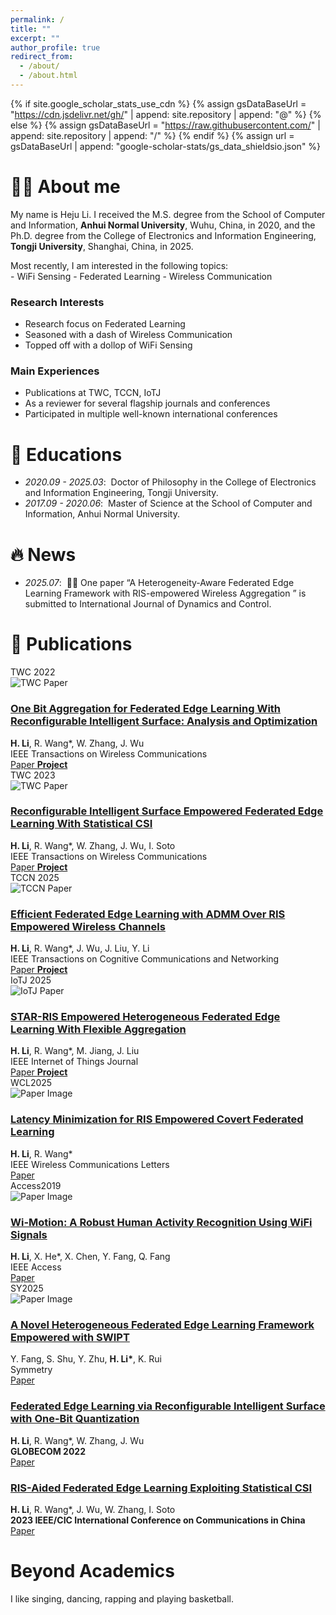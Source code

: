 ```yaml
---
permalink: /
title: ""
excerpt: ""
author_profile: true
redirect_from: 
  - /about/
  - /about.html
---
```


<link rel="stylesheet" href="https://cdnjs.cloudflare.com/ajax/libs/font-awesome/6.0.0/css/all.min.css">
<style>
/* 确保网格布局正确显示 */
.blog-grid {
  display: grid !important;
  grid-template-columns: repeat(auto-fit, minmax(300px, 1fr)) !important;
  gap: 1.5rem !important;
  margin: 2rem 0 !important;
}

.blog-card {
  background: #ffffff !important;
  border-radius: 12px !important;
  overflow: hidden !important;
  box-shadow: 0 2px 12px rgba(1, 47, 99, 0.08) !important;
  transition: all 0.3s cubic-bezier(0.4, 0, 0.2, 1) !important;
}

.blog-card:hover {
  transform: translateY(-8px) !important;
  box-shadow: 0 8px 25px rgba(1, 47, 99, 0.15) !important;
}

.blog-card-image {
  position: relative !important;
  width: 100% !important;
  height: 200px !important;
  overflow: hidden !important;
}

.blog-card-image img {
  width: 100% !important;
  height: 100% !important;
  object-fit: cover !important;
  transition: transform 0.3s ease !important;
}

.blog-badge {
  position: absolute !important;
  top: 12px !important;
  left: 12px !important;
  background: linear-gradient(135deg, #FE667B 0%, #ff8599 100%) !important;
  color: white !important;
  padding: 0.4em 0.8em !important;
  border-radius: 20px !important;
  font-size: 0.75em !important;
  font-weight: 600 !important;
  box-shadow: 0 2px 8px rgba(254, 102, 123, 0.3) !important;
  z-index: 10 !important;
}

.blog-card-content {
  padding: 1.2rem !important;
}

.blog-title {
  font-size: 1.1rem !important;
  font-weight: 700 !important;
  color: #012F63 !important;
  margin-bottom: 0.8rem !important;
  line-height: 1.3 !important;
}

.blog-description {
  font-size: 0.9rem !important;
  color: #666 !important;
  line-height: 1.5 !important;
  margin-bottom: 1rem !important;
}

.blog-links {
  display: flex !important;
  gap: 0.6rem !important;
  flex-wrap: wrap !important;
  align-items: flex-end !important;
}

.blog-link {
  display: inline-flex !important;
  align-items: center !important;
  gap: 0.3rem !important;
  padding: 0.4em 0.8em !important;
  background: linear-gradient(135deg, #FE667B 0%, #ff8599 100%) !important;
  color: white !important;
  text-decoration: none !important;
  border-radius: 20px !important;
  font-size: 0.8rem !important;
  font-weight: 500 !important;
  transition: all 0.3s ease !important;
  box-shadow: 0 2px 8px rgba(254, 102, 123, 0.2) !important;
}

.blog-link:hover {
  transform: translateY(-2px) !important;
  box-shadow: 0 4px 12px rgba(254, 102, 123, 0.3) !important;
  color: white !important;
  text-decoration: none !important;
}

/* 响应式设计 */
@media (max-width: 768px) {
  .blog-grid {
    grid-template-columns: 1fr !important;
    gap: 1rem !important;
  }
  
  .blog-card-image {
    height: 180px !important;
  }
}

@media (min-width: 769px) and (max-width: 1024px) {
  .blog-grid {
    grid-template-columns: repeat(2, 1fr) !important;
  }
}

@media (min-width: 1025px) {
  .blog-grid {
    grid-template-columns: repeat(3, 1fr) !important;
  }
}

/* Publications统一设计风格 */
.publication-box {
  display: flex !important;
  background: #ffffff !important;
  border-radius: 12px !important;
  overflow: hidden !important;
  box-shadow: 0 2px 12px rgba(1, 47, 99, 0.08) !important;
  transition: all 0.3s cubic-bezier(0.4, 0, 0.2, 1) !important;
  margin: 1.5rem 0 !important;
  align-items: center !important;
  padding-left: 1.5rem !important;
}

.publication-box:hover {
  transform: translateY(-5px) !important;
  box-shadow: 0 8px 25px rgba(1, 47, 99, 0.15) !important;
}

.publication-image {
  position: relative !important;
  width: 280px !important;
  height: 180px !important;
  flex-shrink: 0 !important;
  overflow: hidden !important;
}

.publication-image img {
  width: 100% !important;
  height: 100% !important;
  object-fit: cover !important;
  transition: transform 0.3s ease !important;
}

.publication-image:hover img {
  transform: scale(1.03) !important;
}

.publication-badge {
  position: absolute !important;
  top: 12px !important;
  left: 0px !important;
  background: linear-gradient(135deg, #FE667B 0%, #ff8599 100%) !important;
  color: white !important;
  padding: 0.4em 0.8em !important;
  border-radius: 20px !important;
  font-size: 0.75em !important;
  font-weight: 600 !important;
  box-shadow: 0 2px 8px rgba(254, 102, 123, 0.3) !important;
  z-index: 10 !important;
}

.publication-content {
  flex: 1 !important;
  padding: 1.8rem 1.8rem 1.8rem 0.8rem !important;
  display: flex !important;
  flex-direction: column !important;
  gap: 0.8rem !important;
}

.publication-title {
  font-size: 1.25rem !important;
  font-weight: 700 !important;
  color: #012F63 !important;
  margin: 0 !important;
  line-height: 1.3 !important;
}

.publication-authors {
  font-size: 1rem !important;
  color: #333 !important;
  line-height: 1.4 !important;
}

.publication-venue {
  font-size: 0.95rem !important;
  color: #666 !important;
  font-style: italic !important;
}

.publication-links {
  display: flex !important;
  gap: 0.8rem !important;
  flex-wrap: wrap !important;
  margin-top: 0.5rem !important;
}

.publication-link {
  display: inline-flex !important;
  align-items: center !important;
  gap: 0.4rem !important;
  padding: 0.5em 1em !important;
  background: linear-gradient(135deg, #FE667B 0%, #ff8599 100%) !important;
  color: white !important;
  text-decoration: none !important;
  border-radius: 20px !important;
  font-size: 0.85rem !important;
  font-weight: 500 !important;
  transition: all 0.3s ease !important;
  box-shadow: 0 2px 8px rgba(254, 102, 123, 0.2) !important;
}

.publication-link:hover {
  transform: translateY(-2px) !important;
  box-shadow: 0 4px 12px rgba(254, 102, 123, 0.3) !important;
  color: white !important;
  text-decoration: none !important;
}

.publication-link i {
  font-size: 0.9em !important;
}

/* 响应式设计 - Publications */
@media (max-width: 768px) {
  .publication-box {
    flex-direction: column !important;
    margin: 1rem 0 !important;
  }
  
  .publication-image {
    width: 100% !important;
    height: 160px !important;
  }
  
  .publication-content {
    padding: 1.2rem !important;
    gap: 0.6rem !important;
  }
  
  .publication-title {
    font-size: 1.1rem !important;
  }
  
  .publication-authors,
  .publication-venue {
    font-size: 0.9rem !important;
  }
}

@media (min-width: 769px) and (max-width: 1024px) {
  .publication-image {
    width: 240px !important;
    height: 160px !important;
  }
  
  .publication-content {
    padding: 1.5rem 1.5rem 1.5rem 0.8rem !important;
  }
  
  .publication-title {
    font-size: 1.15rem !important;
  }
}
</style>

{% if site.google_scholar_stats_use_cdn %}
{% assign gsDataBaseUrl = "https://cdn.jsdelivr.net/gh/" | append: site.repository | append: "@" %}
{% else %}
{% assign gsDataBaseUrl = "https://raw.githubusercontent.com/" | append: site.repository | append: "/" %}
{% endif %}
{% assign url = gsDataBaseUrl | append: "google-scholar-stats/gs_data_shieldsio.json" %}

<span class='anchor' id='about-me'></span>

# 🤵🏻 About me
My name is <span class="accent-text">Heju Li</span>. I received the M.S. degree from the School of Computer and Information, <i class="fas fa-university"></i> **Anhui Normal University**, Wuhu, China, in 2020, and the Ph.D. degree from the College of Electronics and Information Engineering, <i class="fas fa-university"></i> **Tongji University**,  Shanghai, China, in 2025. 

<div class="quote-accent">
    Most recently, I am interested in the following topics:
    <div>
    - <span class="primary-gradient-text">WiFi Sensing</span>
    - <span class="primary-gradient-text">Federated Learning</span>
    - <span class="primary-gradient-text">Wireless Communication</span>
    </div>
  </div>

<div class="highlight-blocks">
  <div class="highlight-block floating-card">
    <h3><i class="fas fa-microscope"></i> Research Interests</h3>
    <ul>
      <li>Research focus on <span class="accent-text">Federated Learning</span></li>
      <li>Seasoned with a dash of <span class="primary-gradient-text">Wireless Communication</span></li>
      <li>Topped off with a dollop of <span class="primary-gradient-text">WiFi Sensing</span></li>
      </ul>
  </div>
  
  <div class="highlight-block floating-card">
    <h3><i class="fas fa-pen-fancy"></i> Main Experiences</h3>
    <ul>
      <li>Publications at <span class="accent-text">TWC</span>, <span class="accent-text">TCCN</span>, <span class="accent-text">IoTJ</span></li>
      <li>As a <span class="accent-text">reviewer </span> for several flagship journals and conferences </li>
      <li> Participated in multiple <span class="accent-text">well-known international conferences </span></li>
    </ul>
  </div>
  </div>

# 📖 Educations
- *2020.09 - 2025.03*: &nbsp;Doctor of Philosophy in the College of Electronics and Information Engineering, <span class="primary-gradient-text">Tongji University</span>.
- *2017.09 - 2020.06*: &nbsp;Master of Science at the School of Computer and Information, <span class="primary-gradient-text">Anhui Normal University</span>.

# 🔥 News
- *2025.07*: &nbsp;🎉🎉 One paper “A Heterogeneity-Aware Federated Edge Learning Framework with RIS-empowered Wireless Aggregation
” is submitted to International Journal of Dynamics and Control. 

# 📝 Publications 

<div class="publication-box">
  <div class="publication-image">
    <div class="publication-badge">TWC 2022</div>
    <img src="images/onebit.png" alt="TWC Paper">
  </div>
  <div class="publication-content">
    <h3 class="publication-title">
    <a href="https://doi.org/10.1109/TWC.2023.3334250">One Bit Aggregation for Federated Edge Learning With Reconfigurable Intelligent Surface: Analysis and Optimization</a>
     </h3>
    <div class="publication-authors">
      <strong>H. Li</strong>, R. Wang*, W. Zhang, J. Wu
    </div>
    <div class="publication-venue">
      IEEE Transactions on Wireless Communications
    </div>
    <div class="publication-links">
      <a href="https://doi.org/10.1109/TWC.2022.3198881" class="publication-link">
        <i class="fas fa-file-pdf"></i> Paper
      </a>
      <a href="https://scholar.google.com.hk/citations?view_op=view_citation&hl=zh-CN&user=ay-NKfsAAAAJ&citation_for_view=ay-NKfsAAAAJ:qjMakFHDy7sC" class="publication-link">
        <strong>Project</strong>
      </a>
      <strong><span class='show_paper_citations' data='ayNKfsAAAAJ:qjMakFHDy7sC'></span></strong>
      </div>
  </div>
</div>

<div class="publication-box">
  <div class="publication-image">
    <div class="publication-badge">TWC 2023</div>
    <img src="images/scsi.png" alt="TWC Paper">
  </div>
  <div class="publication-content">
    <h3 class="publication-title">
      <a href="https://doi.org/10.1109/TWC.2023.3334250">Reconfigurable Intelligent Surface Empowered Federated Edge Learning With Statistical CSI</a>
    </h3>
    <div class="publication-authors">
      <strong>H. Li</strong>, R. Wang*, W. Zhang, J. Wu, I. Soto
    </div>
    <div class="publication-venue">
      IEEE Transactions on Wireless Communications
    </div>
    <div class="publication-links">
      <a href="https://doi.org/10.1109/TWC.2023.3334250" class="publication-link">
        <i class="fas fa-file-pdf"></i> Paper
      </a>
      <a href="https://scholar.google.com.hk/citations?view_op=view_citation&hl=zh-CN&user=ay-NKfsAAAAJ&citation_for_view=ay-NKfsAAAAJ:ufrVoPGSRksC" class="publication-link">
        <strong>Project</strong>
      </a>
      <strong><span class='show_paper_citations' data='ayNKfsAAAAJ:ufrVoPGSRksC'></span></strong>
    </div>
  </div>
</div>

<div class="publication-box">
  <div class="publication-image">
    <div class="publication-badge">TCCN 2025</div>
    <img src="images/admm.png" alt="TCCN Paper">
  </div>
  <div class="publication-content">
    <h3 class="publication-title">
      <a href="https://doi.org/10.1109/TCCN.2025.3578472">Efficient Federated Edge Learning with ADMM Over RIS Empowered Wireless Channels</a>
    </h3>
    <div class="publication-authors">
      <strong>H. Li</strong>, R. Wang*, J. Wu, J. Liu, Y. Li
    </div>
    <div class="publication-venue">
      IEEE Transactions on Cognitive Communications and Networking
    </div>
    <div class="publication-links">
      <a href="https://doi.org/10.1109/TCCN.2025.3578472" class="publication-link">
        <i class="fas fa-file-pdf"></i> Paper
      </a>
      <a href="https://scholar.google.com.hk/citations?view_op=view_citation&hl=zh-CN&user=ay-NKfsAAAAJ&citation_for_view=ay-NKfsAAAAJ:Se3iqnhoufwC" class="publication-link">
        <strong>Project</strong>
      </a>
      <strong><span class='show_paper_citations' data='ayNKfsAAAAJ:Se3iqnhoufwC'></span></strong>
    </div>
  </div>
</div>

<div class="publication-box">
  <div class="publication-image">
    <div class="publication-badge">IoTJ 2025</div>
    <img src="images/star.png" alt="IoTJ Paper">
  </div>
  <div class="publication-content">
    <h3 class="publication-title">
      <a href="https://doi.org/10.1109/JIOT.2025.3565698">STAR-RIS Empowered Heterogeneous Federated Edge Learning With Flexible Aggregation</a>
    </h3>
    <div class="publication-authors">
      <strong>H. Li</strong>, R. Wang*, M. Jiang, J. Liu
    </div>
    <div class="publication-venue">
      IEEE Internet of Things Journal
    </div>
    <div class="publication-links">
      <a href="https://doi.org/10.1109/JIOT.2025.3565698" class="publication-link">
        <i class="fas fa-file-pdf"></i> Paper
      </a>
      <a href="https://scholar.google.com.hk/citations?view_op=view_citation&hl=zh-CN&user=ay-NKfsAAAAJ&citation_for_view=ay-NKfsAAAAJ:roLk4NBRz8UC" class="publication-link">
        <strong>Project</strong>
      </a>
      <strong><span class='show_paper_citations' data='ayNKfsAAAAJ:roLk4NBRz8UC'></span></strong>    </div>
  </div>
</div>

<div class="publication-box">
  <div class="publication-image">
    <div class="publication-badge">WCL2025</div>
    <img src="images/wcl.png" alt="Paper Image">
  </div>
  <div class="publication-content">
    <h3 class="publication-title">
      <a href="https://doi.org/10.1109/LWC.2025.3557016">Latency Minimization for RIS Empowered Covert Federated Learning</a>
    </h3>
    <div class="publication-authors">
      <strong>H. Li</strong>, R. Wang*
    </div>
    <div class="publication-venue">
      IEEE Wireless Communications Letters
    </div>
    <div class="publication-links">
      <a href="https://doi.org/10.1109/LWC.2025.3557016" class="publication-link">
        <i class="fas fa-file-pdf"></i> Paper
      </a>
    </div>
  </div>
</div>

<div class="publication-box">
  <div class="publication-image">
    <div class="publication-badge">Access2019</div>
    <img src="images/access.png" alt="Paper Image">
  </div>
  <div class="publication-content">
    <h3 class="publication-title">
      <a href="https://doi.org/10.1109/ACCESS.2019.2948102">Wi-Motion: A Robust Human Activity Recognition Using WiFi Signals</a>
    </h3>
    <div class="publication-authors">
      <strong>H. Li</strong>, X. He*, X. Chen, Y. Fang, Q. Fang
    </div>
    <div class="publication-venue">
      IEEE Access
    </div>
    <div class="publication-links">
      <a href="https://doi.org/10.1109/ACCESS.2019.2948102" class="publication-link">
        <i class="fas fa-file-pdf"></i> Paper
      </a>
    </div>
  </div>
</div>

<div class="publication-box">
  <div class="publication-image">
    <div class="publication-badge">SY2025</div>
    <img src="images/sy.png" alt="Paper Image">
  </div>
  <div class="publication-content">
    <h3 class="publication-title">
      <a href="https://doi.org/10.3390/sym17071115">A Novel Heterogeneous Federated Edge Learning Framework Empowered with SWIPT</a>
    </h3>
    <div class="publication-authors">
      Y. Fang, S. Shu, Y. Zhu, <strong>H. Li*</strong>, K. Rui
    </div>
    <div class="publication-venue">
      Symmetry
    </div>
    <div class="publication-links">
      <a href="https://doi.org/10.3390/sym17071115" class="publication-link">
        <i class="fas fa-file-pdf"></i> Paper
      </a>
    </div>
  </div>
</div>

<div class="publication-box">
  <div class="publication-content">
    <h3 class="publication-title">
      <a href="https://doi.org/10.1109/GLOBECOM48099.2022.10001550">Federated Edge Learning via Reconfigurable Intelligent Surface with One-Bit Quantization</a>
    </h3>
    <div class="publication-authors">
      <strong>H. Li</strong>, R. Wang*, W. Zhang, J. Wu
    </div>
    <div class="publication-venue">
      <strong>GLOBECOM 2022</strong>
    </div>
    <div class="publication-links">
      <a href="https://doi.org/10.1109/GLOBECOM48099.2022.10001550" class="publication-link">
        <i class="fas fa-file-pdf"></i> Paper
      </a>
    </div>
  </div>
</div>

<div class="publication-box">
  <div class="publication-content">
    <h3 class="publication-title">
      <a href="https://doi.org/10.1109/ICCC57788.2023.10233543">RIS-Aided Federated Edge Learning Exploiting Statistical CSI</a>
    </h3>
    <div class="publication-authors">
      <strong>H. Li</strong>, R. Wang*, J. Wu, W. Zhang, I. Soto
    </div>
    <div class="publication-venue">
      <strong>2023 IEEE/CIC International Conference on Communications in China</strong>
    </div>
    <div class="publication-links">
      <a href="https://doi.org/10.1109/ICCC57788.2023.10233543" class="publication-link">
        <i class="fas fa-file-pdf"></i> Paper
      </a>
    </div>
  </div>
</div>


# <i class="fas fa-laptop-code"></i> Beyond Academics
I like <span class="primary-gradient-text">singing</span>, <span class="primary-gradient-text">dancing</span>, <span class="primary-gradient-text">rapping</span> and <span class="primary-gradient-text">playing basketball.
